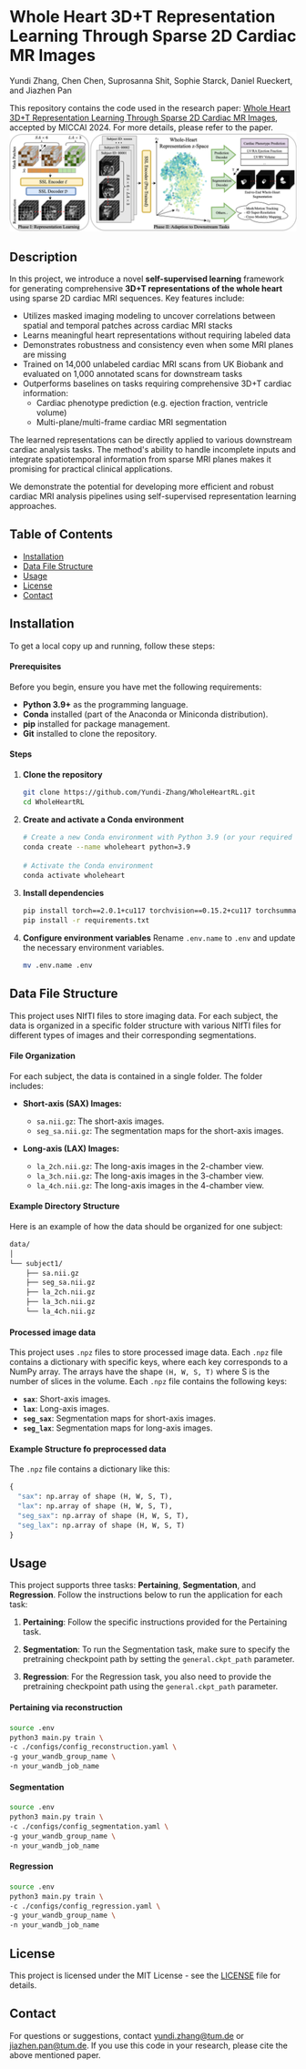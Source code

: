 # Whole Heart 3D+T Representation Learning Through Sparse 2D Cardiac MR Images
Yundi Zhang, Chen Chen, Suprosanna Shit, Sophie Starck, Daniel Rueckert, and Jiazhen Pan

This repository contains the code used in the research paper: [Whole Heart 3D+T Representation Learning Through Sparse 2D Cardiac MR Images](https://arxiv.org/pdf/2406.00329), accepted by MICCAI 2024. For more details, please refer to the paper.
![Diagram](main_structure.png)
## Description
In this project, we introduce a novel **self-supervised learning** framework for generating comprehensive **3D+T representations of the whole heart** using sparse 2D cardiac MRI sequences. Key features include:
- Utilizes masked imaging modeling to uncover correlations between spatial and temporal patches across cardiac MRI stacks
- Learns meaningful heart representations without requiring labeled data
- Demonstrates robustness and consistency even when some MRI planes are missing
- Trained on 14,000 unlabeled cardiac MRI scans from UK Biobank and evaluated on 1,000 annotated scans for downstream tasks
- Outperforms baselines on tasks requiring comprehensive 3D+T cardiac information:
    - Cardiac phenotype prediction (e.g. ejection fraction, ventricle volume)
    - Multi-plane/multi-frame cardiac MRI segmentation

The learned representations can be directly applied to various downstream cardiac analysis tasks. The method's ability to handle incomplete inputs and integrate spatiotemporal information from sparse MRI planes makes it promising for practical clinical applications.

We demonstrate the potential for developing more efficient and robust cardiac MRI analysis pipelines using self-supervised representation learning approaches.

## Table of Contents
- [Installation](#installation)
- [Data File Structure](#data-file-structure)
- [Usage](#usage)
- [License](#license)
- [Contact](#contact)

## Installation

To get a local copy up and running, follow these steps:

#### Prerequisites
Before you begin, ensure you have met the following requirements:
- **Python 3.9+** as the programming language.
- **Conda** installed (part of the Anaconda or Miniconda distribution).
- **pip** installed for package management.
- **Git** installed to clone the repository.

#### Steps

1. **Clone the repository**
    ```bash
    git clone https://github.com/Yundi-Zhang/WholeHeartRL.git
    cd WholeHeartRL
    ```

2. **Create and activate a Conda environment**
    ```bash
    # Create a new Conda environment with Python 3.9 (or your required version)
    conda create --name wholeheart python=3.9

    # Activate the Conda environment
    conda activate wholeheart
    ```

3. **Install dependencies**
    ```bash
    pip install torch==2.0.1+cu117 torchvision==0.15.2+cu117 torchsummary -f https://download.pytorch.org/whl/torch_stable.html
    pip install -r requirements.txt
    ```

4. **Configure environment variables**
    Rename `.env.name` to `.env` and update the necessary environment variables.
    ```bash
    mv .env.name .env
    ```

## Data File Structure
This project uses NIfTI files to store imaging data. For each subject, the data is organized in a specific folder structure with various NIfTI files for different types of images and their corresponding segmentations.

#### File Organization

For each subject, the data is contained in a single folder. The folder includes:

- **Short-axis (SAX) Images:**
  - `sa.nii.gz`: The short-axis images.
  - `seg_sa.nii.gz`: The segmentation maps for the short-axis images.

- **Long-axis (LAX) Images:**
  - `la_2ch.nii.gz`: The long-axis images in the 2-chamber view.
  - `la_3ch.nii.gz`: The long-axis images in the 3-chamber view.
  - `la_4ch.nii.gz`: The long-axis images in the 4-chamber view.

#### Example Directory Structure

Here is an example of how the data should be organized for one subject:
```bash
data/
│
└── subject1/
    ├── sa.nii.gz
    ├── seg_sa.nii.gz
    ├── la_2ch.nii.gz
    ├── la_3ch.nii.gz
    └── la_4ch.nii.gz
```
#### Processed image data
This project uses `.npz` files to store processed image data. Each `.npz` file contains a dictionary with specific keys, where each key corresponds to a NumPy array. The arrays have the shape `(H, W, S, T)` where  S is the number of slices in the volume. Each `.npz` file contains the following keys:

- **`sax`**: Short-axis images.
- **`lax`**: Long-axis images.
- **`seg_sax`**: Segmentation maps for short-axis images.
- **`seg_lax`**: Segmentation maps for long-axis images.

#### Example Structure fo preprocessed data

The `.npz` file contains a dictionary like this:

```python
{
  "sax": np.array of shape (H, W, S, T),
  "lax": np.array of shape (H, W, S, T),
  "seg_sax": np.array of shape (H, W, S, T),
  "seg_lax": np.array of shape (H, W, S, T)
}
```


## Usage
This project supports three tasks: **Pertaining**, **Segmentation**, and **Regression**. Follow the instructions below to run the application for each task:

1. **Pertaining**: Follow the specific instructions provided for the Pertaining task.

2. **Segmentation**: To run the Segmentation task, make sure to specify the pretraining checkpoint path by setting the `general.ckpt_path` parameter.

3. **Regression**: For the Regression task, you also need to provide the pretraining checkpoint path using the `general.ckpt_path` parameter.

#### Pertaining via reconstruction
```bash
source .env
python3 main.py train \
-c ./configs/config_reconstruction.yaml \
-g your_wandb_group_name \
-n your_wandb_job_name
```
#### Segmentation
```bash
source .env
python3 main.py train \
-c ./configs/config_segmentation.yaml \
-g your_wandb_group_name \
-n your_wandb_job_name
```
#### Regression
```bash
source .env
python3 main.py train \
-c ./configs/config_regression.yaml \
-g your_wandb_group_name \
-n your_wandb_job_name
```

## License
This project is licensed under the MIT License - see the [LICENSE](LICENSE) file for details.

## Contact
For questions or suggestions, contact [yundi.zhang@tum.de](mailto:yundi.zhang@tum.de) or [jiazhen.pan@tum.de](mailto:jiazhen.pan@tum.de). If you use this code in your research, please cite the above mentioned paper.
